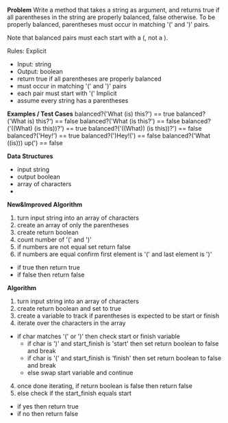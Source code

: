 **Problem**
Write a method that takes a string as argument, and returns true if all parentheses in the string are properly balanced, false otherwise. 
To be properly balanced, parentheses must occur in matching '(' and ')' pairs.

Note that balanced pairs must each start with a (, not a ).

Rules:
Explicit
  - Input: string
  - Output: boolean
  - return true if all parentheses are properly balanced
  - must occur in matching '(' and ')' pairs
  - each pair must start with '('
Implicit
  - assume every string has a parentheses


**Examples / Test Cases**
balanced?('What (is) this?') == true
balanced?('What is) this?') == false
balanced?('What (is this?') == false
balanced?('((What) (is this))?') == true
balanced?('((What)) (is this))?') == false
balanced?('Hey!') == true
balanced?(')Hey!(') == false
balanced?('What ((is))) up(') == false

**Data Structures**
- input string
- output boolean
- array of characters
- 

**New&Improved Algorithm**
1. turn input string into an array of characters
2. create an array of only the parentheses
3. create return boolean
3. count number of '(' and ')'
4. if numbers are not equal set return false
5. if numbers are equal confirm first element is '(' and last element is ')'
  - if true then return true
  - if false then return false

**Algorithm**
1. turn input string into an array of characters
2. create return boolean and set to true
3. create a variable to track if parentheses is expected to be start or finish
3. iterate over the characters in the array
  - if char matches '(' or ')' then check start or finish variable
    - if char is ')' and start_finish is 'start' then set return boolean to false and break
    - if char is '(' and start_finish is 'finish' then set return boolean to false and break
    - else swap start variable and continue
4. once done iterating, if return boolean is false then return false
5. else check if the start_finish equals start
  - if yes then return true
  - if no then return false